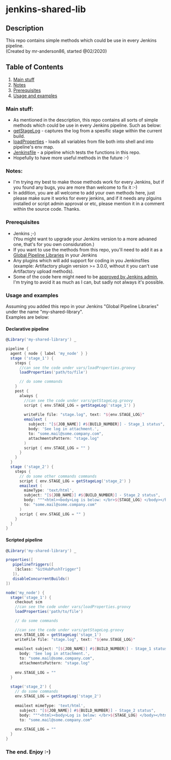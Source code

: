 # jenkins-shared-lib

## Description

This repo contains simple methods which could be use in every Jenkins pipeline.  
(Created by mr-anderson86, started @02/2020)

## Table of Contents

1. [Main stuff](#main-stuff)
2. [Notes](#notes)
3. [Prerequisites](#prerequisites)
4. [Usage and examples](#usage-and-examples)

### Main stuff:
* As mentioned in the description, this repo contains all sorts of simple methods which could be use in every Jenkins pipeline. Such as below:
* [getStageLog](vars/getStageLog.groovy) - captures the log from a spesific stage within the current build.
* [loadProperties](vars/loadProperties.groovy) - loads all variables from file both into shell and into pipeline's env map.
* [Jenkinsfile](Jenkinsfile) - a pipeline which tests the functions in this repo.
* Hopefully to have more useful methods in the future :-)

### Notes:
* I'm trying my best to make those methods work for every Jenkins, but if you found any bugs, you are more than welcome to fix it :-)
* In addition, you are all welcome to add your own methods here, just please make sure it works for every jenkins, and if it needs any plguins installed or script admin approval or etc, please mention it in a comment within the source code. Thanks.

### Prerequisites
* Jenkins ;-)  
(You might want to upgrade your Jenkins version to a more advaned one, that's for you own considuration.)
* If you want to use the methods from this repo, you'll need to add it as a [Global Pipeline Libraries](https://jenkins.io/doc/book/pipeline/shared-libraries/) in your Jenkins
* Any plugins which will add support for coding in you Jenkinsfiles   
(example: Artifactory plugin version >= 3.0.0, without it you can't use Artifactory upload methods).
* Some of the code here might need to be [approved by Jenkins admin](https://jenkins.io/doc/book/managing/script-approval/), I'm trying to avoid it as much as I can, but sadly not always it's possible.

### Usage and examples
Assuming you added this repo in your Jenkins "Global Pipeline Libraries" under the name "my-shared-library".  
Examples are below:

#### Declarative pipeline
```groovy
@Library('my-shared-library') _

pipeline {
  agent { node { label 'my_node' } }
  stage ('stage_1') {
    steps {
      //can see the code under vars/loadProperties.groovy
      loadProperties('path/to/file')

      // do some commands
    }
    post {
      always {
        //can see the code under vars/getStageLog.groovy
        script { env.STAGE_LOG = getStageLog('stage_1') }
        
        writeFile file: "stage.log", text: "${env.STAGE_LOG}"
        emailext (
          subject: "[${JOB_NAME}] #${BUILD_NUMBER}] - Stage_1 status",
          body: 'See log in attachment.',
          to: "some.mail@some.company.com",
          attachmentsPattern: "stage.log"
        )
        script { env.STAGE_LOG = "" }
      }
    }
  }
  stage ('stage_2') {
    steps {
      // do some other commands commands
      script { env.STAGE_LOG = getStageLog('stage_2') }
      emailext (
        mimeType: 'text/html',
        subject: "[${JOB_NAME}] #${BUILD_NUMBER}] - Stage_2 status",
        body: """<html><body>Log is below: </br>${STAGE_LOG} </body></html>""",
        to: "some.mail@some.company.com"
      )
      script { env.STAGE_LOG = "" }
    }
  }
}
```

#### Scripted pipeline
```groovy
@Library('my-shared-library') _

properties([
   pipelineTriggers([
    [$class: "GitHubPushTrigger"]
   ]),
   disableConcurrentBuilds()
])

node('my_node') {
  stage('stage_1') {
    checkout scm
    //can see the code under vars/loadProperties.groovy
    loadProperties('path/to/file')

    // do some commands

    //can see the code under vars/getStageLog.groovy
    env.STAGE_LOG = getStageLog('stage_1')
    writeFile file: "stage.log", text: "${env.STAGE_LOG}"
    
    emailext subject: "[${JOB_NAME}] #${BUILD_NUMBER}] - Stage_1 status",
      body: 'See log in attachment.',
      to: "some.mail@some.company.com",
      attachmentsPattern: "stage.log"
    
    env.STAGE_LOG = ""
  }
  
  stage('stage_2') {
    // do some commands
    env.STAGE_LOG = getStageLog('stage_2')
    
    emailext mimeType: 'text/html',
      subject: "[${JOB_NAME}] #${BUILD_NUMBER}] - Stage_2 status",
      body: """<html><body>Log is below: </br>${STAGE_LOG} </body></html>""",
      to: "some.mail@some.company.com"
    
    env.STAGE_LOG = ""
  }
}
```

### The end. Enjoy :-)
